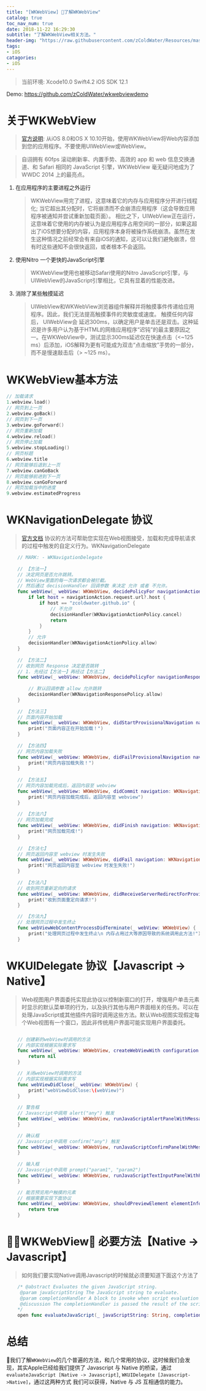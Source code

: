 ```yaml
---
title: "[WKWebView] 了解WKWebView"
catalog: true
toc_nav_num: true
date: 2018-11-22 16:29:30
subtitle: "了解WKWebView相关方法。"
header-img: "https://raw.githubusercontent.com/zColdWater/Resources/master/Images/thegoldengatebridg.jpg"
tags:
- iOS
catagories:
- iOS
---
```

> 当前环境: Xcode10.0 Swift4.2 iOS SDK 12.1

Demo: https://github.com/zColdWater/wkwebviewdemo


关于WKWebView
=======
> [官方说明](https://developer.apple.com/documentation/webkit/wkwebview): 从iOS 8.0和OS X 10.10开始，使用WKWebView将Web内容添加到您的应用程序。不要使用UIWebView或WebView。

> 自诩拥有 60fps 滚动刷新率、内置手势、高效的 app 和 web 信息交换通道、和 Safari 相同的 JavaScript 引擎，WKWebView 毫无疑问地成为了 WWDC 2014 上的最亮点。

1. 在应用程序的主要进程之外运行  

    > WKWebView用完了进程，这意味着它的内存与应用程序分开进行线程化; 当它超出其分配时，它将崩溃而不会崩溃应用程序（这会导致应用程序被通知并尝试重新加载页面）。 
    相比之下，UIWebView正在运行，这意味着它使用的内存被认为是应用程序占用空间的一部分，如果这超出了iOS想要分配的内容，应用程序本身将被操作系统崩溃。虽然在发生这种情况之前经常会有来自iOS的通知，这可以让我们避免崩溃，但有时这些通知不会很快返回，或者根本不会返回。  
2. 使用Nitro 一个更快的JavaScript引擎  

    > WKWebView使用也被移动Safari使用的Nitro JavaScript引擎，与UIWebView的JavaScript引擎相比，它具有显着的性能改进。  

3. 消除了某些触摸延迟  

    > UIWebView和WKWebView浏览器组件解释并将触摸事件传递给应用程序。因此，我们无法提高触摸事件的灵敏度或速度。
    触摸任何内容后， UIWebView会  延迟300ms，以确定用户是单击还是双击。这种延迟是许多用户认为基于HTML的网络应用程序“迟钝”的最主要原因之一。在WKWebView中，测试显示300ms延迟仅在快速点击（<~125 ms）后添加，iOS解释为更有可能成为双击“点击缩放”手势的一部分，而不是慢速敲击后（> ~125 ms）。


WKWebView基本方法
=======

```Swift
// 加载请求
1.webview.load()  
// 网页到上一页
2.webview.goBack()  
// 网页到下一页
3.webview.goForward()  
// 网页重新加载
4.webview.reload()  
// 网页停止加载
5.webview.stopLoading()  
// 网页标题
6.webview.title  
// 网页能够后退到上一页
7.webview.canGoBack  
// 网页能够前进到下一页
8.webview.canGoForward  
// 网页加载当中的进度
9.webview.estimatedProgress 
```

WKNavigationDelegate 协议 
=======
> [官方文档](https://developer.apple.com/documentation/webkit/wknavigationdelegate) 协议的方法可帮助您实现在Web视图接受，加载和完成导航请求的过程中触发的自定义行为。WKNavigationDelegate

```Swift
    // MARK: - WKNavigationDelegate
    
    // 【方法一】
    // 决定网页是否允许跳转。
    // WebView里面的每一次请求都会被拦截。
    // 然后通过 decisionHandler 回调参数 来决定 允许 或者 不允许。
    func webView(_ webView: WKWebView, decidePolicyFor navigationAction: WKNavigationAction, decisionHandler: @escaping (WKNavigationActionPolicy) -> Void) {
        if let host = navigationAction.request.url?.host {
            if host == "zcoldwater.github.io" {
                // 不允许
                decisionHandler(WKNavigationActionPolicy.cancel)
                return
            }
        }
        // 允许
        decisionHandler(WKNavigationActionPolicy.allow)
    }
    
    // 【方法二】
    // 收到网页 Response 决定是否跳转
    // 1. 先经过【方法一】再经过【方法二】
    func webView(_ webView: WKWebView, decidePolicyFor navigationResponse: WKNavigationResponse, decisionHandler: @escaping (WKNavigationResponsePolicy) -> Void) {
        
        // 默认回调参数 allow 允许跳转
        decisionHandler(WKNavigationResponsePolicy.allow)
    }
    
    // 【方法三】
    // 页面内容开始加载
    func webView(_ webView: WKWebView, didStartProvisionalNavigation navigation: WKNavigation!) {
        print("页面内容正在开始加载！")
    }
    
    // 【方法四】
    // 网页内容加载失败
    func webView(_ webView: WKWebView, didFailProvisionalNavigation navigation: WKNavigation!, withError error: Error) {
        print("网页内容加载失败！")
    }
    
    // 【方法五】
    // 网页内容加载完成后，返回内容至 webview
    func webView(_ webView: WKWebView, didCommit navigation: WKNavigation!) {
        print("网页内容加载完成后，返回内容至 webview")
    }
    
    // 【方法六】
    // 网页加载完成
    func webView(_ webView: WKWebView, didFinish navigation: WKNavigation!) {
        print("网页加载完成!")
    }
    
    // 【方法七】
    // 网页返回内容至 webview 时发生失败
    func webView(_ webView: WKWebView, didFail navigation: WKNavigation!, withError error: Error) {
        print("网页返回内容至 webview 时发生失败!")
    }
    
    // 【方法八】
    // 收到网页重新定向的请求
    func webView(_ webView: WKWebView, didReceiveServerRedirectForProvisionalNavigation navigation: WKNavigation!) {
        print("收到页面重定向请求!")
    }

    // 【方法九】
    // 处理网页过程中发生终止
    func webViewWebContentProcessDidTerminate(_ webView: WKWebView) {
        print("处理网页过程中发生终止\n 内存占用过大等原因导致的系统调用此方法!")
    }
```


WKUIDelegate 协议【Javascript -> Native】
=======
> Web视图用户界面委托实现此协议以控制新窗口的打开，增强用户单击元素时显示的默认菜单项的行为，以及执行其他与用户界面相关的任务。可以在处理JavaScript或其他插件内容时调用这些方法。默认Web视图实现假定每个Web视图有一个窗口，因此非传统用户界面可能实现用户界面委托。 

```Swift

    // 创建新的webView时调用的方法
    // 内部实现根据实际需求写
    func webView(_ webView: WKWebView, createWebViewWith configuration: WKWebViewConfiguration, for navigationAction: WKNavigationAction, windowFeatures: WKWindowFeatures) -> WKWebView? {
        return nil
    }

    // 关闭webView时调用的方法
    // 内部实现根据实际需求写
    func webViewDidClose(_ webView: WKWebView) {
        print("webViewDidClose:\(webView)")
    }
    
    // 警告框
    // Javascript中调用 alert("any") 触发
    func webView(_ webView: WKWebView, runJavaScriptAlertPanelWithMessage message: String, initiatedByFrame frame: WKFrameInfo, completionHandler: @escaping () -> Void) {
    }

    // 确认框    
    // Javascript中调用 confirm("any") 触发
    func webView(_ webView: WKWebView, runJavaScriptConfirmPanelWithMessage message: String, initiatedByFrame frame: WKFrameInfo, completionHandler: @escaping (Bool) -> Void) {
    }
    
    // 输入框
    // Javascript中调用 prompt("param1", "param2")
    func webView(_ webView: WKWebView, runJavaScriptTextInputPanelWithPrompt prompt: String, defaultText: String?, initiatedByFrame frame: WKFrameInfo, completionHandler: @escaping (String?) -> Void) {
    }

    // 能否预览用户触摸的元素
    // 根据需要实现下面协议
    func webView(_ webView: WKWebView, shouldPreviewElement elementInfo: WKPreviewElementInfo) -> Bool {
        return true
    }
```

WKWebView 必要方法【Native -> Javascript】
=======
> 如何我们要实现Native调用Javascript的时候就必须要知道下面这个方法了

```Swift
    /* @abstract Evaluates the given JavaScript string.
     @param javaScriptString The JavaScript string to evaluate.
     @param completionHandler A block to invoke when script evaluation completes or fails.
     @discussion The completionHandler is passed the result of the script evaluation or an error.
    */
    open func evaluateJavaScript(_ javaScriptString: String, completionHandler: ((Any?, Error?) -> Void)? = nil)
```


总结
=======
我们了解`WKWebView`的几个普遍的方法，和几个常用的协议，这时候我们会发现，其实Apple已经给我们提供了 Javascript 与 Native 的桥梁，通过 `evaluateJavaScript [Native -> Javascript]`, `WKUIDelegate [Javascript->Native]`，通过这两种方式 我们可以获得，Native 与 JS 互相通信的能力。


